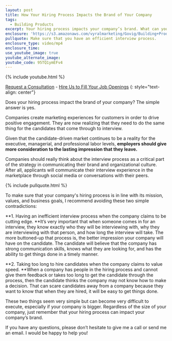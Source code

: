 ```yaml
---
layout: post
title: How Your Hiring Process Impacts the Brand of Your Company
tags:
  - Building Products
excerpt: Your hiring process impacts your company’s brand. What can you do to create a positive experience for job candidates?
enclosure: 'https://s3.amazonaws.com/vyralmarketing/Govig/Building+Products/Videos/2017/How+Your+Hiring+Process+Impacts+the+Brand+of+Your+Company.mp4'
pullquote: Make sure that you have an efficient interview process.
enclosure_type: video/mp4
enclosure_time:
use_youtube_image: true
youtube_alternate_image:
youtube_code: 95TQ1ymEFv4
---
```



{% include youtube.html %}

[Request a Consultation](http://govig.com/request-information/) - [Hire Us to Fill Your Job Openings](http://govig.com/contact/)
{: style="text-align: center"}

Does your hiring process impact the brand of your company? The simple answer is yes.

Companies create marketing experiences for customers in order to drive positive engagement. They are now realizing that they need to do the same thing for the candidates that come through to interview.

Given that the candidate-driven market continues to be a reality for the executive, managerial, and professional labor levels, **employers should give more consideration to the lasting impression that they leave.**

Companies should really think about the interview process as a critical part of the strategy in communicating their brand and organizational culture. After all, applicants will communicate their interview experience in the marketplace through social media or conversations with their peers.

{% include pullquote.html %}

To make sure that your company's hiring process is in line with its mission, values, and business goals, I recommend avoiding these two simple contradictions:

**1. Having an inefficient interview process when the company claims to be cutting edge.&nbsp;**It’s very important that when someone comes in for an interview, they know exactly who they will be interviewing with, why they are interviewing with that person, and how long the interview will take. The more buttoned-up that process is, the better impression your company will have on the candidate. The candidate will believe that the company has strong communication skills, knows what they are looking for, and has the ability to get things done in a timely manner.

**2. Taking too long to hire candidates when the company claims to value speed.&nbsp;**When a company has people in the hiring process and cannot give them feedback or takes too long to get the candidate through the process, then the candidate thinks the company may not know how to make a decision. That can scare candidates away from a company because they want to know that when they are hired, it will be easy to get things done.

These two things seem very simple but can become very difficult to execute, especially if your company is bigger. Regardless of the size of your company, just remember that your hiring process can impact your company’s brand.

If you have any questions, please don’t hesitate to give me a call or send me an email. I would be happy to help you!